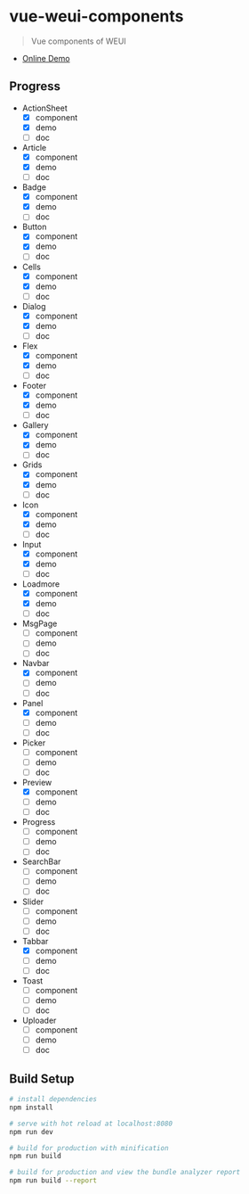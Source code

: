 # vue-weui-components

> Vue components of WEUI

- [Online Demo](https://meteorlxy.github.io/vue-weui-components) 

## Progress

- ActionSheet
  - [x] component
  - [x] demo
  - [ ] doc
- Article
  - [x] component
  - [x] demo
  - [ ] doc
- Badge
  - [x] component
  - [x] demo
  - [ ] doc
- Button
  - [x] component
  - [x] demo
  - [ ] doc
- Cells
  - [x] component
  - [x] demo
  - [ ] doc
- Dialog
  - [x] component
  - [x] demo
  - [ ] doc
- Flex
  - [x] component
  - [x] demo
  - [ ] doc
- Footer
  - [x] component
  - [x] demo
  - [ ] doc
- Gallery
  - [x] component
  - [x] demo
  - [ ] doc
- Grids
  - [x] component
  - [x] demo
  - [ ] doc
- Icon
  - [x] component
  - [x] demo
  - [ ] doc
- Input
  - [x] component
  - [x] demo
  - [ ] doc
- Loadmore
  - [x] component
  - [x] demo
  - [ ] doc
- MsgPage
  - [ ] component
  - [ ] demo
  - [ ] doc
- Navbar
  - [x] component
  - [ ] demo
  - [ ] doc
- Panel
  - [x] component
  - [ ] demo
  - [ ] doc
- Picker
  - [ ] component
  - [ ] demo
  - [ ] doc
- Preview
  - [x] component
  - [ ] demo
  - [ ] doc
- Progress
  - [ ] component
  - [ ] demo
  - [ ] doc
- SearchBar
  - [ ] component
  - [ ] demo
  - [ ] doc
- Slider
  - [ ] component
  - [ ] demo
  - [ ] doc
- Tabbar
  - [x] component
  - [ ] demo
  - [ ] doc
- Toast
  - [ ] component
  - [ ] demo
  - [ ] doc
- Uploader
  - [ ] component
  - [ ] demo
  - [ ] doc

## Build Setup

``` bash
# install dependencies
npm install

# serve with hot reload at localhost:8080
npm run dev

# build for production with minification
npm run build

# build for production and view the bundle analyzer report
npm run build --report
```